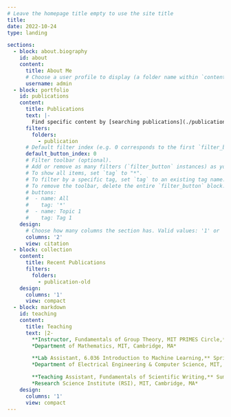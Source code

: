 ```yaml
---
# Leave the homepage title empty to use the site title
title:
date: 2022-10-24
type: landing

sections:
  - block: about.biography
    id: about
    content:
      title: About Me
      # Choose a user profile to display (a folder name within `content/authors/`)
      username: admin
  - block: portfolio
    id: publications
    content:
      title: Publications
      text: |-
        Find specific content by [searching publications](./publication/).
      filters:
        folders:
          - publication
      # Default filter index (e.g. 0 corresponds to the first `filter_button` instance below).
      default_button_index: 0
      # Filter toolbar (optional).
      # Add or remove as many filters (`filter_button` instances) as you like.
      # To show all items, set `tag` to "*".
      # To filter by a specific tag, set `tag` to an existing tag name.
      # To remove the toolbar, delete the entire `filter_button` block.
      # buttons:
      #  - name: All
      #    tag: '*'
      #  - name: Topic 1
      #    tag: Tag 1
    design:
      # Choose how many columns the section has. Valid values: '1' or '2'.
      columns: '2'
      view: citation
  - block: collection
    content:
      title: Recent Publications
      filters:
        folders:
          - publication-old
    design:
      columns: '1'
      view: compact
  - block: markdown
    id: teaching
    content:
      title: Teaching
      text: |2-
        **Instructor, Fundamentals of Group Theory, MIT PRIMES Circle,** 2021-2023  
        *Department of Mathematics, MIT, Cambridge, MA*  

        **Lab Assistant, 6.036 Introduction to Machine Learning,** Spring 2021  
        *Department of Electrical Engineering & Computer Science, MIT, Cambridge, MA*

        **Teaching Assistant, Fundamentals of Scientific Writing,** Summer 2019 
        *Research Science Institute (RSI), MIT, Cambridge, MA*
    design:
      columns: '1'
      view: compact
---
```

